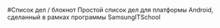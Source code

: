 #Список дел / блокнот
Простой список дел для платформы Android, сделанный в рамках программы SamsungITSchool
